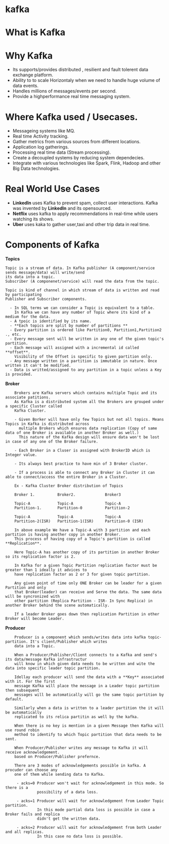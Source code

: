 # kafka

# What is Kafka

# Why Kafka

  - Its supports/provides distributed , resilient and fault tolerent data exchange platform.
  - Ability to to scale Horizontaly when we need to handle huge volume of data events.
  - Handles millions of messages/events per second.
  - Provide a highperformance real time messaging system.

# Where Kafka used / Usecases.

   - Messageing systems like MQ.
   - Real time Activity tracking.
   - Gather metrics from various sources from different locations.
   - Application log gatherings.
   - Processing real time data (Stream processing).
   - Create a decoupled systems by reducing system dependecies.
   - Integrate with various technologies like Spark, Flink, Hadoop and other Big Data technologies.
   
# Real World Use Cases
 
   - **LinkedIn** uses Kafka to prevent spam, collect user interactions. Kafka was invented by  **LinkedIn** and its opensourced.
   - <b>Netflix</b> uses kafka to apply recommendations in real-time while users watching its shows.
   - **Uber** uses kaka to gather user,taxi and other trip data in real time.
   
# Components of Kafka

  **Topics** 
  
    Topic is a stream of data. In Kafka publisher (A component/service sends message/data) will write/send 
    its data into a topic. 
    Subscriber (A componenet/service) will read the data from the topic. 
    
    Topic is kind of channel in which stream of data is written and read by participating 
    Publisher and Subscriber components.
    
      - In SQL terms we can consider a Topic is equivalent to a table. 
        In Kafka we can have any number of Topic where its kind of a medium for the data.
      - A tpoic is identified by its name.
      - **Each topics are split by number of partitions **
      - Every partition is ordered like Partition0, Partition1,Partition2 ., etc.
      - Every message sent will be written in any one of the given topic's partition. 
      - Each message will assigned with a incremental id called **offset**. 
        Visibility of the Offset is specific to given partition only.
      - Any message written in a partition is immutable in nature. Once written it can't be modified.
      - Data is writted/assigned to any partition in a topic unless a Key is provided.
      
   **Broker**
        
        Brokers are Kafka servers which contains multiple Topic and its associate patitions.
        As Kafka is a distributed system all the Brokers are grouped under a specific Cluster called 
        Kafka Cluster.
        
        - Given Borker will have only few Topics but not all topics. Means Topics in Kafka is distributed across
          multiple Brokers which ensures data replication (Copy of same data of one Broker is available in another Broker as well.)
          This nature of the Kafka design will ensure data won't be lost in case of any one of the Broker failure.
          
        - Each Broker in a Cluser is assigned with BrokerID which is Integer value.
        
        - Its always best practice to have min of 3 Broker cluster.
        
        - If a process is able to connect any Broker in Cluster it can able to connect/access the entire Broker in a Cluster.
        
        Ex - Kafka Cluster Broker distribution of Topics
        
        Broker 1.          Broker2.             Broker3
        
        Topic-A            Topic-A              Topic-A
        Partition-1.       Partition-0          Partition-2
        
        Topic-A            Topic-A              Topic-A
        Partition-2(ISR)   Partition-1(ISR)     Partition-0 (ISR)
        
        In above example We have a Topic-A with 3 partition and each partition is having another copy in another Broker.
        This process of having copy of a Topic's partition is called **Replication**.
        
        Here Topic-A has another copy of its partition in another Broker so its replication factor is 2.
        
        In Kafka for a given Topic Partition replication factor must be greater than 1 ideally it advices to
        have replication factor as 2 or 3 for given topic partition. 
        
        Any given point of time only ONE Broker can be leader for a given Partition and only 
        that Broker(leader) can receive and Serve the data. The same data will be syncronized with
        other partition (Replica Partition - ISR- In Sync Replica) in another Broker behind the scene automatically.
        
        If a leader Broker goes down then replication Partition in other Broker will become Leader.
        
   **Producer**
   
        Producer is a component which sends/writes data into kafka topic-partition. It's client/Publisher which writes 
        data into a Topic.
        
        When a Producer/Publisher/Client connects to a Kafka and send's its data/message Kafka infrastructur
        will know in which given data needs to be written and wite the data into specific leader topic partition.
        
        Idellay each producer will send the data with a **Key** associated with it. For the first
        message Kafka will place the message in a Leader topic partition then subsequent
        messages will be automatically will go the same topic partition by default. 
        
        Similarly when a data is written to a leader partition the it will be automatically
        replicated to its relica partitin as well by the kafka.
        
        When there is no key is mention in a given Message then Kafka will use round robin
        method to identify to which Topic partition that data needs to be sent.
        
        When Producer/Publisher writes any message to Kafka it will receive acknowledgement.
        based on Producer/Publisher prefernce.
        
        There are 3 modes of acknowledgements possible in kafka. A procuder can choose any
        one of them while sending data to Kafka.
        
         - acks=0 Producer won't wait for acknowledgement in this mode. So there is a 
                  possibility of a data loss.
             
         - acks=1 Producer will wait for acknowledgement from Leader Topic partition.
                  In this mode partial data loss is possible in case a Broker fails and replica
                  didn't get the written data.
                  
         - acks=2 Producer will wait for acknowledgement from both Leader and all replicas.
                  In this case no data loss is possible.
                  
        
         
         
        
        
        
        
